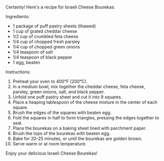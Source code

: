 Certainly! Here's a recipe for Israeli Cheese Bourekas:

Ingredients:

- 1 package of puff pastry sheets (thawed)
- 1 cup of grated cheddar cheese
- 1/2 cup of crumbled feta cheese
- 1/4 cup of chopped fresh parsley
- 1/4 cup of chopped green onions
- 1/4 teaspoon of salt
- 1/4 teaspoon of black pepper
- 1 egg, beaten

Instructions:

1. Preheat your oven to 400°F (200°C).
2. In a medium bowl, mix together the cheddar cheese, feta cheese, parsley, green onions, salt, and black pepper.
3. Unfold one puff pastry sheet and cut it into 9 squares.
4. Place a heaping tablespoon of the cheese mixture in the center of each square.
5. Brush the edges of the squares with beaten egg.
6. Fold the squares in half to form triangles, pressing the edges together to seal.
7. Place the bourekas on a baking sheet lined with parchment paper.
8. Brush the tops of the bourekas with beaten egg.
9. Bake for 20-25 minutes, or until the bourekas are golden brown.
10. Serve warm or at room temperature.

Enjoy your delicious Israeli Cheese Bourekas!